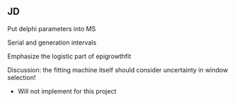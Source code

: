 
## JD

Put delphi parameters into MS

Serial and generation intervals

Emphasize the logistic part of epigrowthfit

Discussion: the fitting machine itself should consider uncertainty in window selection!
* Will not implement for this project
